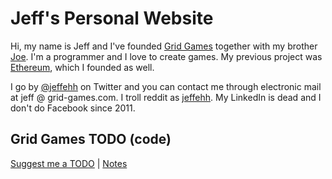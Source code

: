 # Jeff's Personal Website

Hi, my name is Jeff and I've founded [Grid Games](http://grid-games.com) together with my brother [Joe](http://joe.grid-games.com). I'm a programmer and I love to create games. My previous project was [Ethereum](http://ethereum.org), which I founded as well.

I go by [@jeffehh](http://twitter.com/jeffehh) on Twitter and you can contact me through electronic mail at jeff @ grid-games.com. I troll reddit as [jeffehh](http://reddit.com/u/jeffehhh). My LinkedIn is dead and I don't do Facebook since 2011.

## Grid Games TODO (code)

[Suggest me a TODO](https://github.com/obscuren/obscuren.githib.com/issues/new) | [Notes](notes.html)
